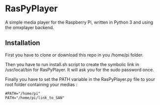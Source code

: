 RasPyPlayer
===========

A simple media player for the Raspberry Pi, written in Python 3 and using the omxplayer backend.

Installation
------------

First you have to clone or download this repo in you /home/pi folder.

Then you have to run install.sh script to create the symbolic link in /usr/local/bin for RasPyPlayer. It will ask you for the sudo password once.

Finally you have to set the PATH variable in the RasPyPlayer.py file to your root folder containing your medias :

    #PATH="/home/pi"
    PATH="/home/pi/link_to_SAN"

